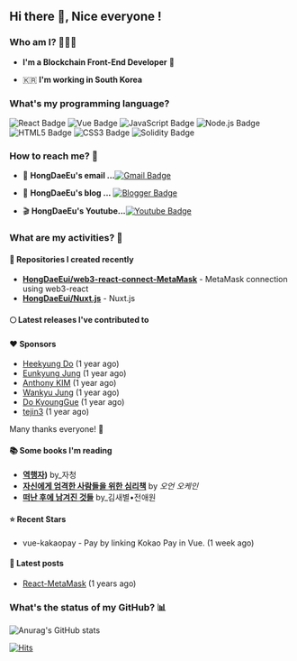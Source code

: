 ## Hi there 👋, Nice everyone !

### Who am I? 👨‍👩‍👦

 - **I'm a Blockchain Front-End Developer** 🎨   

 - 🇰🇷  **I'm working in South Korea**

### What's my programming language?


![React Badge](https://img.shields.io/badge/React-61DAFB?style=?flat-square&logo=React&logoColor=white)
![Vue Badge](https://img.shields.io/badge/Vue-4FC08D?style=?flat-square&logo=Vue.js&logoColor=white)
![JavaScript Badge](https://img.shields.io/badge/JavaScript-F7DF1E?style=?flat-square&logo=Gmail&logoColor=whit)
![Node.js Badge](https://img.shields.io/badge/Node-339933?style=?flat-square&logo=Node.js&logoColor=white)
![HTML5 Badge](https://img.shields.io/badge/HTML5-E34F26?style=?flat-square&logo=HTML5&logoColor=white)
![CSS3 Badge](https://img.shields.io/badge/CSS3-1572B6?style=?flat-square&logo=CSS3&logoColor=white)
![Solidity Badge](https://img.shields.io/badge/Solidity-363636?style=?flat-square&logo=Solidity&logoColor=white)

### How to reach me? 🤔

- 💌 **HongDaeEu's email ...**[![Gmail Badge](https://img.shields.io/badge/Gmail-EA5C2B?style=?flat-square&logo=Gmail&logoColor=white&link=mailto:aviate8@gmail.com)](mailto:aviate8@gmail.com)

- 📓 **HongDaeEu's blog ...** [![Blogger Badge](http://img.shields.io/badge/Blog-09B3AF?style=flat-square&logo=blogger&logoColor=white&link=https://pastelblockchain.tistory.com/)](https://pastelblockchain.tistory.com/)

- 🎬 **HongDaeEu's Youtube...**[![Youtube Badge](https://img.shields.io/badge/Youtube-ff0000?style=flat-square&logo=youtube&link=https://www.youtube.com/channel/UCqR1nqIT71MwtXiqkoD4HAg)](https://www.youtube.com/channel/UCqR1nqIT71MwtXiqkoD4HAg)


### What are my activities? 🎈

#### 🌈 Repositories I created recently
- **[HongDaeEui/web3-react-connect-MetaMask](https://github.com/HongDaeEui/web3-react-connect-MetaMask)** - MetaMask connection using web3-react
- **[HongDaeEui/Nuxt.js](https://github.com/HongDaeEui/Nuxt.js.git)** - Nuxt.js

#### 🌕 Latest releases I've contributed to

#### ❤️ Sponsors

- [Heekyung Do](https://github.com/heekyungdo) (1 year ago)
- [Eunkyung Jung](https://github.com/luckyjek) (1 year ago)
- [Anthony KIM](https://github.com/qwerlarlgus) (1 year ago)
- [Wankyu Jung](https://github.com/wkjung0624) (1 year ago)
- [Do KyoungGue](https://github.com/Doku9) (1 year ago)
- [tejin3](https://github.com/tejin3) (1 year ago)

Many thanks everyone! 🙏

#### 📚 Some books I'm reading

- **[역행자](https://product.kyobobook.co.kr/detail/S000061350431))** by_자청
- **[자신에게 엄격한 사람들을 위한 심리책](http://www.kyobobook.co.kr/product/detailViewKor.laf?mallGb=KOR&ejkGb=KOR&barcode=9788901251059)** by _오언 오케인_
- **[떠난 후에 남겨진 것들](http://www.kyobobook.co.kr/product/detailViewKor.laf?mallGb=KOR&ejkGb=KOR&barcode=9788935213283&orderClick=SPY)** by_김새별•전애원

#### ⭐ Recent Stars
- vue-kakaopay - Pay by linking Kokao Pay in Vue. (1 week ago)

#### 📄 Latest posts
- [React-MetaMask](https://pastelblockchain.tistory.com/43) (1 years ago)

### What's the status of my GitHub? 📊   

![Anurag's GitHub stats](https://github-readme-stats.vercel.app/api?username=HongDaeEui&&show_icons=true&theme=vue)

[![Hits](https://hits.seeyoufarm.com/api/count/incr/badge.svg?url=https%3A%2F%2Fgithub.com%2FHongDaeEui&count_bg=%2379C83D&title_bg=%23555555&icon=&icon_color=%23E7E7E7&title=hits&edge_flat=false)](https://hits.seeyoufarm.com)
